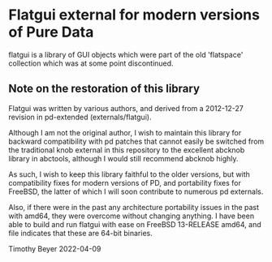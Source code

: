 Flatgui external for modern versions of Pure Data
=================================================

flatgui is a library of GUI objects which were part of the old 'flatspace' collection which was at some point discontinued.

## Note on the restoration of this library

Flatgui was written by various authors, and derived from a 2012-12-27 revision in pd-extended (externals/flatgui).

Although I am not the original author, I wish to maintain this library for backward compatibility with pd patches that cannot easily be switched from the traditional knob external in this repository to the excellent abcknob library in abctools, although I would still recommend abcknob highly.

As such, I wish to keep this library faithful to the older versions, but with compatibility fixes for modern versions of PD, and portability fixes for FreeBSD, the latter of which I will soon contribute to numerous pd externals.

Also, if there were in the past any architecture portability issues in the past with amd64, they were overcome without changing anything.  I have been able to build and run flatgui with ease on FreeBSD 13-RELEASE amd64, and file indicates that these are 64-bit binaries.

Timothy Beyer 2022-04-09

